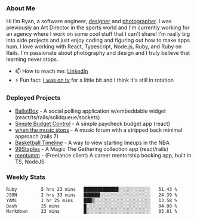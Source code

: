 ### About Me
Hi I’m Ryan, a software engineer, [designer](https://www.denvermullets.com/video) and [photographer](https://www.denvermullets.com/). I was previously an Art Director in the sports world and I'm currently working for an agency where I work on some cool stuff that I can't share! I'm really big into side projects and just enjoy coding and figuring out how to make apps hum. I love working with React, Typescript, Node.js, Ruby, and Ruby on Rails. I'm passionate about photography and design and I truly believe that learning never stops.

- 📫 How to reach me: [LinkedIn](https://www.linkedin.com/in/ryanvaznis)
- ⚡ Fun fact: [I was on tv](https://vimeo.com/381425882) for a little bit and I think it's still in rotation

### Deployed Projects
- [BallotBox](https://voteballotbox.com/) - A social polling application w/embeddable widget (react/ts/rails/solidqueue/sockets)
- [Simple Budget Control](https://simplebudgetcontrol.com/) - A simple paycheck budget app (react)
- [when the music stops](https://whenthemusicstops.net) - A music forum with a stripped back minimal approach (rails 7)
- [Basketball Timeline](https://basketball-timeline.com/?team=PHO&year=2023) - A way to view starting lineups in the NBA
- [99Staples](https://www.99staples.com/collections/denvermullets/9) - A Magic The Gathering collection app (react/rails)
- [mentumm](https://portal.mentumm.com/) - (Freelance client) A career mentorship booking app, built in TS, NodeJS

### Weekly Stats
<!--START_SECTION:waka-->

```txt
Ruby         5 hrs 23 mins   █████████████░░░░░░░░░░░░   51.43 %
JSON         2 hrs 33 mins   ██████░░░░░░░░░░░░░░░░░░░   24.39 %
YAML         1 hr 25 mins    ███▒░░░░░░░░░░░░░░░░░░░░░   13.58 %
Bash         25 mins         █░░░░░░░░░░░░░░░░░░░░░░░░   04.00 %
Markdown     23 mins         █░░░░░░░░░░░░░░░░░░░░░░░░   03.81 %
```

<!--END_SECTION:waka-->
